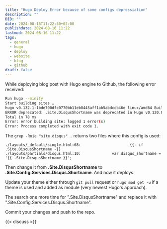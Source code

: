```yaml
---
title: "Hugo Deploy Error because of some configs depressiation"
description: ""
DID: ""
date: 2024-08-16T11:22:30+02:00
publishdate: 2024-08-16 11:22
lastmod: 2024-08-16 11:22
tags:
  - general
  - hugo
  - deploy
  - website
  - blog
  - github
draft: false
---
```


While deploying blog post with Hugo engine to Github, the following error received:

```bash
Run hugo --minify
Start building sites … 
hugo v0.132.1-1bde700dfc0770bb11eb8445aff1ab5abdccb46e linux/amd64 BuildDate=2024-08-13T10:10:10Z VendorInfo=gohugoio
ERROR deprecated: .Site.DisqusShortname was deprecated in Hugo v0.120.0 and will be removed in Hugo 0.133.0. Use .Site.Config.Services.Disqus.Shortname instead.
Total in 78 ms
Error: error building site: logged 1 error(s)
Error: Process completed with exit code 1.
```

The ```grep -Rnie "site.disqus" .``` returns two files where this config is used:

```
./layouts/_default/single.html:68:                      {{- if .Site.DisqusShortname -}}
./layouts/partials/disqus.html:10:              var disqus_shortname = '{{ .Site.DisqusShortname }}';
```

Then change it from **.Site.DisqusShortname** to **.Site.Config.Services.Disqus.Shortname**. And now it deploys.

Update your theme either through ```git pull``` request or ```hugo mod get -u``` if a theme is used and added as module (very newest Hugo's approach).

The search one more time for ".Site.DisqusShortname" and replace it with ".Site.Config.Services.Disqus.Shortname".

Commit your changes and push to the repo.

{{< discuss >}}
